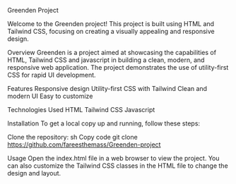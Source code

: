 Greenden Project

Welcome to the Greenden project! This project is built using HTML and Tailwind CSS, focusing on creating a visually appealing and responsive design.

Overview
Greenden is a project aimed at showcasing the capabilities of HTML, Tailwind CSS and javascript in building a clean, modern, and responsive web application. The project demonstrates the use of utility-first CSS for rapid UI development.

Features
Responsive design
Utility-first CSS with Tailwind
Clean and modern UI
Easy to customize

Technologies Used
HTML
Tailwind CSS
Javascript

Installation
To get a local copy up and running, follow these steps:

Clone the repository:
sh
Copy code
git clone https://github.com/fareesthemass/Greenden-project

Usage
Open the index.html file in a web browser to view the project. You can also customize the Tailwind CSS classes in the HTML file to change the design and layout.
